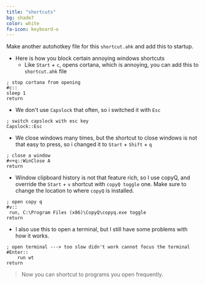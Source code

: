 ```yaml
---
title: "shortcuts"
bg: shade7
color: white
fa-icon: keyboard-o
---
```


Make another autohotkey file for this `shortcut.ahk` and add this to startup.

- Here is how you block certain annoying windows shortcuts
  - Like `Start` + `c`, opens cortana, 
    which is annoying, you can add this to `shortcut.ahk` file

```ahk
; stop cortana from opening
#c::
sleep 1
return
```

- We don't use `Capslock` that often, so i switched it with `Esc`

```ahk
; switch capslock with esc key
Capslock::Esc
```

- We close windows many times, but the shortcut to close windows is
  not that easy to press, so i changed it to `Start` + `Shift` + `q`

```ahk
; close a window
#<+q::WinClose A
return
```

- Window clipboard history is not that feature rich, so I use copyQ,
  and override the `Start` + `v` shortcut with `copyQ toggle` one.
  Make sure to change the location to where `copyQ` is installed.

```ahk
; open copy q
#v::
 run, C:\Program Files (x86)\CopyQ\copyq.exe toggle
return
```

- I also use this to open a terminal, but I still have some
  problems with how it works.

```ahk
; open terminal ---> too slow didn't work cannot focus the terminal
#Enter::
    run wt
return
```

> Now you can shortcut to programs you open frequently.